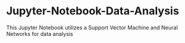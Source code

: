 # Jupyter-Notebook-Data-Analysis
This Jupyter Notebook utilizes a Support Vector Machine and Neural Networks for data analysis
